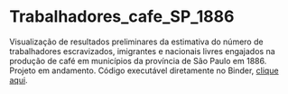 # Trabalhadores_cafe_SP_1886
Visualização de resultados preliminares da estimativa do número de trabalhadores escravizados, imigrantes e nacionais livres engajados na produção de café em municípios da província de São Paulo em 1886. Projeto em andamento. Código executável diretamente no Binder, [clique aqui](https://mybinder.org/v2/gh/renatocol/Trabalhadores_cafe_SP_1886/a64c147f380b0d15bd1fa89c224d3781eb65feb1?filepath=dash_trabs_sp_1886.ipynb).
